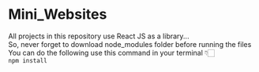 # Mini_Websites

All projects in this repository use React JS as a library... <br />
So, never forget to download node_modules folder before running the files <br />
You can do the following use this command in your terminal 👇🏻 <br />
`npm install`
